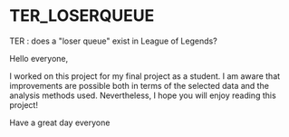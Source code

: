 # TER_LOSERQUEUE
TER : does a "loser queue" exist in League of Legends?


Hello everyone,

I worked on this project for my final project as a student. I am aware that improvements are possible both in terms of the selected data and the analysis methods used. Nevertheless, I hope you will enjoy reading this project!

Have a great day everyone 
